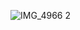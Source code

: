
![IMG_4966 2](https://user-images.githubusercontent.com/52113747/63030001-8ef42600-be7f-11e9-8a8f-68a77b16010c.JPG)
